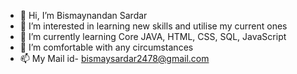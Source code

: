 - 👋 Hi, I’m Bismaynandan Sardar
- 👀 I’m interested in learning new skills and utilise my current ones
- 🌱 I’m currently learning Core JAVA, HTML, CSS, SQL, JavaScript
- 💞️ I’m comfortable with any circumstances
- 📫 My Mail id- bismaysardar2478@gmail.com

<!---
Bismay2478/Bismay2478 is a ✨ special ✨ repository because its `README.md` (this file) appears on your GitHub profile.
You can click the Preview link to take a look at your changes.
--->
